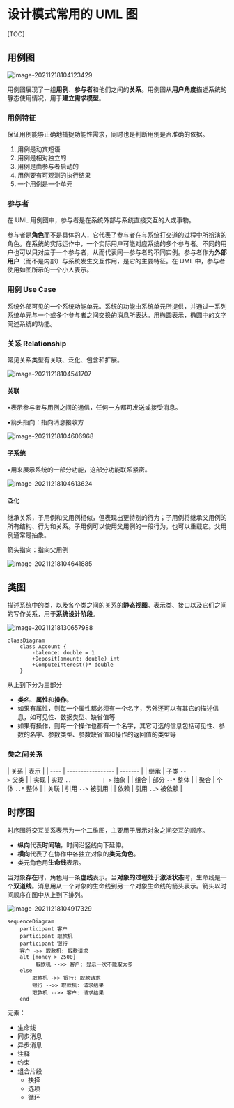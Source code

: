 # 设计模式常用的 UML 图

[TOC]

## 用例图

![image-20211218104123429](media/mainly_used_UMLs/image-20211218104123429.png)

用例图展现了一组**用例**、**参与者**和他们之间的**关系**。用例图从**用户角度**描述系统的静态使用情况，用于**建立需求模型**。

### 用例特征

保证用例能够正确地捕捉功能性需求，同时也是判断用例是否准确的依据。

1. 用例是动宾短语
2. 用例是相对独立的
3. 用例是由参与者启动的
4. 用例要有可观测的执行结果
5. 一个用例是一个单元

### 参与者

在 UML 用例图中，参与者是在系统外部与系统直接交互的人或事物。

参与者是**角色**而不是具体的人，它代表了参与者在与系统打交道的过程中所扮演的角色。在系统的实际运作中，一个实际用户可能对应系统的多个参与者。不同的用户也可以只对应于一个参与者，从而代表同一参与者的不同实例。参与者作为**外部用户**（而不是内部）与系统发生交互作用，是它的主要特征。在 UML 中，参与者使用如图所示的一个小人表示。

### 用例 Use Case

系统外部可见的一个系统功能单元。系统的功能由系统单元所提供，并通过一系列系统单元与一个或多个参与者之间交换的消息所表达。用椭圆表示，椭圆中的文字简述系统的功能。

### 关系 Relationship

常见关系类型有关联、泛化、包含和扩展。

![image-20211218104541707](media/mainly_used_UMLs/image-20211218104541707.png)

#### 关联

•表示参与者与用例之间的通信，任何一方都可发送或接受消息。

•箭头指向：指向消息接收方

![image-20211218104606968](media/mainly_used_UMLs/image-20211218104606968.png)

#### 子系统

•用来展示系统的一部分功能，这部分功能联系紧密。

![image-20211218104613624](media/mainly_used_UMLs/image-20211218104613624.png)

#### 泛化

继承关系，子用例和父用例相似，但表现出更特别的行为；子用例将继承父用例的所有结构、行为和关系。子用例可以使用父用例的一段行为，也可以重载它。父用例通常是抽象。

箭头指向：指向父用例

![image-20211218104641885](media/mainly_used_UMLs/image-20211218104641885.png)

## 类图

描述系统中的类，以及各个类之间的关系的**静态视图**。表示类、接口以及它们之间的写作关系，用于**系统设计阶段**。

![image-20211218130657988](media/mainly_used_UMLs/image-20211218130657988.png)

```mermaid
classDiagram
	class Account {
		-balence: double = 1
		+Deposit(amount: double) int
		+ComputeInterest()* double
	}
```

从上到下分为三部分

- **类名**、**属性**和**操作**。
- 如果有属性，则每一个属性都必须有一个名字，另外还可以有其它的描述信息，如可见性、数据类型、缺省值等
- 如果有操作，则每一个操作也都有一个名字，其它可选的信息包括可见性、参数的名字、参数类型、参数缺省值和操作的返回值的类型等

### 类之间关系

| 关系 | 表示              |
| ---- | ----------------- | ------- |
| 继承 | 子类 `--          | >` 父类 |
| 实现 | 实现 `..          | >` 抽象 |
| 组合 | 部分 `--*` 整体   |
| 聚合 | 个体 `..*` 整体   |
| 关联 | 引用 `-->` 被引用 |
| 依赖 | 引用 `..>` 被依赖 |

## 时序图

时序图将交互关系表示为一个二维图，主要用于展示对象之间交互的顺序。

- **纵向**代表**时间轴**，时间沿竖线向下延伸。
- **横向**代表了在协作中各独立对象的**类元角色**。
- 类元角色用**生命线**表示。

当对象**存在**时，角色用一条**虚线**表示。当**对象的过程处于激活状态**时，生命线是一个**双道线**。消息用从一个对象的生命线到另一个对象生命线的箭头表示。箭头以时间顺序在图中从上到下排列。

![image-20211218104917329](media/mainly_used_UMLs/image-20211218104917329.png)

```mermaid
sequenceDiagram
	participant 客户
	participant 取款机
	participant 银行
	客户 ->> 取款机: 取款请求
	alt [money > 2500]
		 取款机 -->> 客户: 显示一次不能取太多
	else
		取款机 ->> 银行: 取款请求
		银行 -->> 取款机: 请求结果
		取款机 -->> 客户: 请求结果
	end
```

元素：

- 生命线
- 同步消息
- 异步消息
- 注释
- 约束
- 组合片段
  - 抉择
  - 选项
  - 循环
